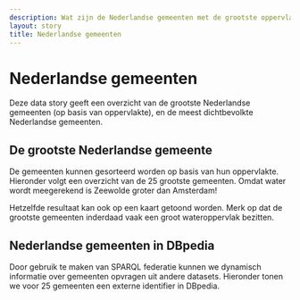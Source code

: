 ```yaml
---
description: Wat zijn de Nederlandse gemeenten met de grootste oppervlakte?  En welke gemeenten hebben de meeste inwoners?
layout: story
title: Nederlandse gemeenten
---
```


<h1>Nederlandse gemeenten</h1>

<p>Deze data story geeft een overzicht van de grootste Nederlandse gemeenten (op basis van oppervlakte), en de meest dichtbevolkte Nederlandse gemeenten.</p>

<h2>De grootste Nederlandse gemeente</h2>

<p>De gemeenten kunnen gesorteerd worden op basis van hun oppervlakte.  Hieronder volgt een overzicht van de 25 grootste gemeenten.  Omdat water wordt meegerekend is Zeewolde groter dan Amsterdam!</p>

<query data-endpoint="https://api.labs.kadaster.nl/datasets/kadaster/knowledge-graph/services/knowledge-graph/sparql"
       data-query-ref="grootste-gemeente.rq"
       data-output="gchart"
       data-config="http://0.0.0.0:4000/stories/gemeente/#query=prefix%20bag%3A%20%3Chttp%3A%2F%2Fbag.basisregistraties.overheid.nl%2Fdef%2Fbag%23%3E%0Aprefix%20begrip%3A%20%3Chttp%3A%2F%2Fbag.basisregistraties.overheid.nl%2Fid%2Fbegrip%2F%3E%0Aprefix%20geo%3A%20%3Chttp%3A%2F%2Fwww.opengis.net%2Font%2Fgeosparql%23%3E%0Aprefix%20geof%3A%20%3Chttp%3A%2F%2Fwww.opengis.net%2Fdef%2Ffunction%2Fgeosparql%2F%3E%0Aprefix%20rdfs%3A%20%3Chttp%3A%2F%2Fwww.w3.org%2F2000%2F01%2Frdf-schema%23%3E%0Aprefix%20uom%3A%20%3Chttp%3A%2F%2Fwww.opengis.net%2Fdef%2Fuom%2FOGC%2F1.0%2F%3E%0Aselect%20%3FgemeenteOppervlakte%20%3FgemeenteNaam%20%7B%0A%20%20%7B%0A%20%20%20%20select%20*%20%7B%0A%20%20%20%20%20%20%3Fgemeente%20bag%3AnaamWoonplaats%20%3FgemeenteNaam%20%3B%0A%20%20%20%20%20%20%20%20%20%20%20%20%20%20%20%20bag%3Astatus%20begrip%3AWoonplaatsAangewezen%20%3B%0A%20%20%20%20%20%20%20%20%20%20%20%20%20%20%20%20geo%3AhasGeometry%2Fgeo%3AasWKT%20%3FgemeenteWkt%20.%0A%20%20%20%20%20%20filter%20not%20exists%20%7B%0A%20%20%20%20%20%20%20%20%3Fgemeente%20rdfs%3AisDefinedBy%2Fbag%3AeindGeldigheid%20%3Feind%20%20.%0A%20%20%20%20%20%20%7D%0A%20%20%20%20%7D%0A%20%20%7D%0A%20%20bind(geof%3Aenvelope(%3FgemeenteWkt)%20as%20%3FgemeenteBoundingBox)%0A%20%20bind('%5EPOLYGON%5C%5Cs%5C%5C(%5C%5C((%5B0-9%5D*%5C%5C.%5B0-9%5D*)%5C%5Cs(%5B0-9%5D*%5C%5C.%5B0-9%5D*)%5C%5C%2C%5C%5Cs(%5B0-9%5D*%5C%5C.%5B0-9%5D*)%5C%5Cs(%5B0-9%5D*%5C%5C.%5B0-9%5D*)%5C%5C%2C%5C%5Cs(%5B0-9%5D*%5C%5C.%5B0-9%5D*)%5C%5Cs(%5B0-9%5D*%5C%5C.%5B0-9%5D*)%5C%5C%2C%5C%5Cs(%5B0-9%5D*%5C%5C.%5B0-9%5D*)%5C%5Cs(%5B0-9%5D*%5C%5C.%5B0-9%5D*).*%5C%5C)%5C%5C)%24'%20as%20%3Fregex)%0A%20%20bind(replace(str(%3FgemeenteBoundingBox)%2C%20%3Fregex%2C%20'%241')%20as%20%3Fx1)%0A%20%20bind(replace(str(%3FgemeenteBoundingBox)%2C%20%3Fregex%2C%20'%242')%20as%20%3Fy1)%0A%20%20bind(replace(str(%3FgemeenteBoundingBox)%2C%20%3Fregex%2C%20'%245')%20as%20%3Fx2)%0A%20%20bind(replace(str(%3FgemeenteBoundingBox)%2C%20%3Fregex%2C%20'%244')%20as%20%3Fy2)%0A%20%20bind(geof%3Adistance(%0A%20%20%20%20strdt(concat('Point%20('%2Cstr(%3Fx1)%2C'%20'%2Cstr(%3Fy1)%2C')')%2C%20geo%3AwktLiteral)%2C%0A%20%20%20%20strdt(concat('Point%20('%2Cstr(%3Fx2)%2C'%20'%2Cstr(%3Fy1)%2C')')%2C%20geo%3AwktLiteral)%2C%0A%20%20%20%20uom%3Ametre)%20as%20%3Fx)%0A%20%20bind(geof%3Adistance(%0A%20%20%20%20strdt(concat('Point%20('%2Cstr(%3Fx1)%2C'%20'%2Cstr(%3Fy1)%2C')')%2C%20geo%3AwktLiteral)%2C%0A%20%20%20%20strdt(concat('Point%20('%2Cstr(%3Fx1)%2C'%20'%2Cstr(%3Fy2)%2C')')%2C%20geo%3AwktLiteral)%2C%0A%20%20%20%20uom%3Ametre)%20as%20%3Fy)%0A%20%20bind(%3Fx%20*%20%3Fy%20as%20%3FgemeenteOppervlakte)%0A%7D%0Aorder%20by%20desc(%3FgemeenteOppervlakte)%0Alimit%2025%0A&endpoint=https://api.labs.kadaster.nl/datasets/kadaster/knowledge-graph/services/knowledge-graph/sparql&requestMethod=POST&tabTitle=Query&headers=%7B%7D&contentTypeConstruct=text%2Fturtle%2C*%2F*%3Bq%3D0.9&contentTypeSelect=application%2Fsparql-results%2Bjson%2C*%2F*%3Bq%3D0.9&outputFormat=gchart&outputSettings=%7B%22chartConfig%22%3A%7B%22dataTable%22%3A%7B%22cols%22%3A%5B%7B%22id%22%3A%22%22%2C%22label%22%3A%22gemeenteOppervlakte%22%2C%22pattern%22%3A%22%22%2C%22type%22%3A%22number%22%7D%2C%7B%22id%22%3A%22%22%2C%22label%22%3A%22gemeenteNaam%22%2C%22pattern%22%3A%22%22%2C%22type%22%3A%22string%22%7D%5D%2C%22rows%22%3A%5B%7B%22c%22%3A%5B%7B%22v%22%3A1241609138.6910195%2C%22p%22%3A%7B%7D%7D%2C%7B%22v%22%3A%22Lelystad%22%7D%5D%7D%2C%7B%22c%22%3A%5B%7B%22v%22%3A749256816.3050085%2C%22p%22%3A%7B%7D%7D%2C%7B%22v%22%3A%22Harlingen%22%7D%5D%7D%2C%7B%22c%22%3A%5B%7B%22v%22%3A680653363.5754341%2C%22p%22%3A%7B%7D%7D%2C%7B%22v%22%3A%22Almere%22%7D%5D%7D%2C%7B%22c%22%3A%5B%7B%22v%22%3A606767588.3636124%2C%22p%22%3A%7B%7D%7D%2C%7B%22v%22%3A%22Vlieland%22%7D%5D%7D%2C%7B%22c%22%3A%5B%7B%22v%22%3A589730519.004331%2C%22p%22%3A%7B%7D%7D%2C%7B%22v%22%3A%22West-Terschelling%22%7D%5D%7D%2C%7B%22c%22%3A%5B%7B%22v%22%3A549248804.8456281%2C%22p%22%3A%7B%7D%7D%2C%7B%22v%22%3A%22Warffum%22%7D%5D%7D%2C%7B%22c%22%3A%5B%7B%22v%22%3A472269682.7869555%2C%22p%22%3A%7B%7D%7D%2C%7B%22v%22%3A%22Zeewolde%22%7D%5D%7D%2C%7B%22c%22%3A%5B%7B%22v%22%3A406865507.9866302%2C%22p%22%3A%7B%7D%7D%2C%7B%22v%22%3A%22Amsterdam%22%7D%5D%7D%2C%7B%22c%22%3A%5B%7B%22v%22%3A394100325.89137703%2C%22p%22%3A%7B%7D%7D%2C%7B%22v%22%3A%22Oosterend%22%7D%5D%7D%2C%7B%22c%22%3A%5B%7B%22v%22%3A387189677.60611784%2C%22p%22%3A%7B%7D%7D%2C%7B%22v%22%3A%22Formerum%22%7D%5D%7D%2C%7B%22c%22%3A%5B%7B%22v%22%3A346992815.50879306%2C%22p%22%3A%7B%7D%7D%2C%7B%22v%22%3A%22Den%20Oever%22%7D%5D%7D%2C%7B%22c%22%3A%5B%7B%22v%22%3A342494390.1822642%2C%22p%22%3A%7B%7D%7D%2C%7B%22v%22%3A%22Wieringerwerf%22%7D%5D%7D%2C%7B%22c%22%3A%5B%7B%22v%22%3A327759246.02269155%2C%22p%22%3A%7B%7D%7D%2C%7B%22v%22%3A%22Makkum%22%7D%5D%7D%2C%7B%22c%22%3A%5B%7B%22v%22%3A324564980.982055%2C%22p%22%3A%7B%7D%7D%2C%7B%22v%22%3A%22Schiermonnikoog%22%7D%5D%7D%2C%7B%22c%22%3A%5B%7B%22v%22%3A318867910.3229161%2C%22p%22%3A%7B%7D%7D%2C%7B%22v%22%3A%22Dronten%22%7D%5D%7D%2C%7B%22c%22%3A%5B%7B%22v%22%3A288101004.6983224%2C%22p%22%3A%7B%7D%7D%2C%7B%22v%22%3A%22Medemblik%22%7D%5D%7D%2C%7B%22c%22%3A%5B%7B%22v%22%3A272727792.0836211%2C%22p%22%3A%7B%7D%7D%2C%7B%22v%22%3A%22De%20Cocksdorp%22%7D%5D%7D%2C%7B%22c%22%3A%5B%7B%22v%22%3A264575460.0930603%2C%22p%22%3A%7B%7D%7D%2C%7B%22v%22%3A%22Biddinghuizen%22%7D%5D%7D%2C%7B%22c%22%3A%5B%7B%22v%22%3A256128916.84254858%2C%22p%22%3A%7B%7D%7D%2C%7B%22v%22%3A%22Urk%22%7D%5D%7D%2C%7B%22c%22%3A%5B%7B%22v%22%3A249696807.28376466%2C%22p%22%3A%7B%7D%7D%2C%7B%22v%22%3A%22Delfzijl%22%7D%5D%7D%2C%7B%22c%22%3A%5B%7B%22v%22%3A241866059.98799965%2C%22p%22%3A%7B%7D%7D%2C%7B%22v%22%3A%22Swifterbant%22%7D%5D%7D%2C%7B%22c%22%3A%5B%7B%22v%22%3A231111417.17486167%2C%22p%22%3A%7B%7D%7D%2C%7B%22v%22%3A%22Zwolle%22%7D%5D%7D%2C%7B%22c%22%3A%5B%7B%22v%22%3A226168940.8365932%2C%22p%22%3A%7B%7D%7D%2C%7B%22v%22%3A%22Rotterdam%22%7D%5D%7D%2C%7B%22c%22%3A%5B%7B%22v%22%3A221961228.838857%2C%22p%22%3A%7B%7D%7D%2C%7B%22v%22%3A%22Dordrecht%22%7D%5D%7D%2C%7B%22c%22%3A%5B%7B%22v%22%3A213153529.26633477%2C%22p%22%3A%7B%7D%7D%2C%7B%22v%22%3A%22Enschede%22%7D%5D%7D%5D%7D%2C%22options%22%3A%7B%22annotations%22%3A%7B%22domain%22%3A%7B%7D%7D%2C%22legacyScatterChartLabels%22%3Atrue%2C%22isStacked%22%3Afalse%2C%22booleanRole%22%3A%22certainty%22%2C%22vAxes%22%3A%5B%7B%22minValue%22%3Anull%2C%22maxValue%22%3Anull%2C%22viewWindow%22%3Anull%2C%22viewWindowMode%22%3Anull%2C%22useFormatFromData%22%3Atrue%7D%2C%7B%22useFormatFromData%22%3Atrue%7D%5D%2C%22hAxis%22%3A%7B%22viewWindow%22%3A%7B%22max%22%3Anull%2C%22min%22%3Anull%7D%2C%22minValue%22%3Anull%2C%22maxValue%22%3Anull%2C%22useFormatFromData%22%3Atrue%7D%2C%22series%22%3A%7B%220%22%3A%7B%22hasAnnotations%22%3Atrue%7D%7D%2C%22legend%22%3A%22top%22%2C%22width%22%3A%22100%25%22%2C%22height%22%3A%22100%25%22%7D%2C%22state%22%3A%7B%7D%2C%22view%22%3A%7B%22columns%22%3A%5B%7B%22calc%22%3A%22emptyString%22%2C%22sourceColumn%22%3A0%2C%22type%22%3A%22string%22%7D%2C0%2C%7B%22sourceColumn%22%3A1%2C%22properties%22%3A%7B%22role%22%3A%22annotation%22%7D%2C%22label%22%3A%22gemeenteNaam%22%7D%5D%2C%22rows%22%3Anull%7D%2C%22isDefaultVisualization%22%3Afalse%2C%22chartType%22%3A%22BarChart%22%7D%7D">
</query>

<p>Hetzelfde resultaat kan ook op een kaart getoond worden.  Merk op
dat de grootste gemeenten inderdaad vaak een groot wateroppervlak
bezitten.</p>

<query data-endpoint="https://api.labs.kadaster.nl/datasets/kadaster/knowledge-graph/services/knowledge-graph/sparql"
       data-output="geo"
       data-query-ref="grootste-gemeente-geo.rq">
</query>

<h2>Nederlandse gemeenten in DBpedia</h2>

<p>Door gebruik te maken van SPARQL federatie kunnen we dynamisch
informatie over gemeenten opvragen uit andere datasets.  Hieronder
tonen we voor 25 gemeenten een externe identifier in DBpedia.</p>

<query data-endpoint="https://api.labs.kadaster.nl/datasets/kadaster/knowledge-graph/services/knowledge-graph/sparql"
       data-output="geo"
       data-query-ref="meest-dichtbevolkte-gemeente.rq">
</query>
